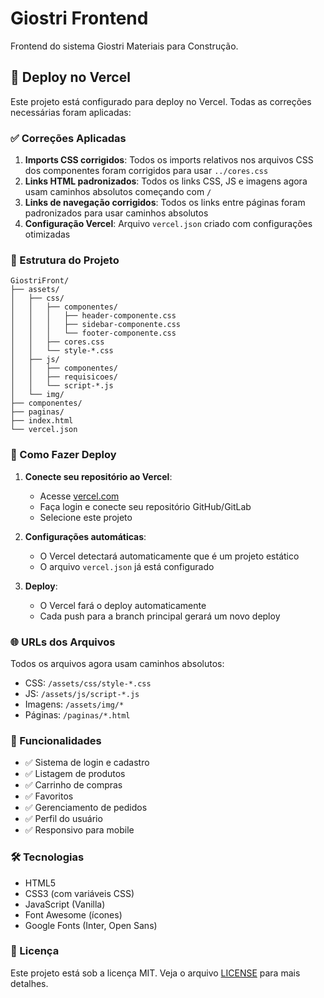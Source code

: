 # Giostri Frontend

Frontend do sistema Giostri Materiais para Construção.

## 🚀 Deploy no Vercel

Este projeto está configurado para deploy no Vercel. Todas as correções necessárias foram aplicadas:

### ✅ Correções Aplicadas

1. **Imports CSS corrigidos**: Todos os imports relativos nos arquivos CSS dos componentes foram corrigidos para usar `../cores.css`
2. **Links HTML padronizados**: Todos os links CSS, JS e imagens agora usam caminhos absolutos começando com `/`
3. **Links de navegação corrigidos**: Todos os links entre páginas foram padronizados para usar caminhos absolutos
4. **Configuração Vercel**: Arquivo `vercel.json` criado com configurações otimizadas

### 📁 Estrutura do Projeto

```
GiostriFront/
├── assets/
│   ├── css/
│   │   ├── componentes/
│   │   │   ├── header-componente.css
│   │   │   ├── sidebar-componente.css
│   │   │   └── footer-componente.css
│   │   ├── cores.css
│   │   └── style-*.css
│   ├── js/
│   │   ├── componentes/
│   │   ├── requisicoes/
│   │   └── script-*.js
│   └── img/
├── componentes/
├── paginas/
├── index.html
└── vercel.json
```

### 🔧 Como Fazer Deploy

1. **Conecte seu repositório ao Vercel**:
   - Acesse [vercel.com](https://vercel.com)
   - Faça login e conecte seu repositório GitHub/GitLab
   - Selecione este projeto

2. **Configurações automáticas**:
   - O Vercel detectará automaticamente que é um projeto estático
   - O arquivo `vercel.json` já está configurado

3. **Deploy**:
   - O Vercel fará o deploy automaticamente
   - Cada push para a branch principal gerará um novo deploy

### 🌐 URLs dos Arquivos

Todos os arquivos agora usam caminhos absolutos:
- CSS: `/assets/css/style-*.css`
- JS: `/assets/js/script-*.js`
- Imagens: `/assets/img/*`
- Páginas: `/paginas/*.html`

### 📱 Funcionalidades

- ✅ Sistema de login e cadastro
- ✅ Listagem de produtos
- ✅ Carrinho de compras
- ✅ Favoritos
- ✅ Gerenciamento de pedidos
- ✅ Perfil do usuário
- ✅ Responsivo para mobile

### 🛠️ Tecnologias

- HTML5
- CSS3 (com variáveis CSS)
- JavaScript (Vanilla)
- Font Awesome (ícones)
- Google Fonts (Inter, Open Sans)

### 📄 Licença

Este projeto está sob a licença MIT. Veja o arquivo [LICENSE](LICENSE) para mais detalhes.